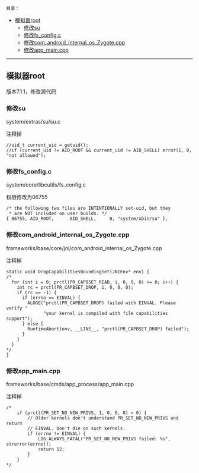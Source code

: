 `目录：`
  - [模拟器root
](#4544ab857485078b4e32ecdbaf6c729b)
    - [修改su
](#8a50736e40f95304f3fbde04b2b805ea)
    - [修改fs_config.c
](#b1a4b760f5f590537734e7c805b7ae69)
    - [修改com_android_internal_os_Zygote.cpp
](#948f191e722e9c709825f8a004f84d32)
    - [修改app_main.cpp
](#4ca4f5d10705dad0af7138f54b3743b8)
---
## <span id="4544ab857485078b4e32ecdbaf6c729b"/>模拟器root


版本7.1.1，修改源代码

### <span id="8a50736e40f95304f3fbde04b2b805ea"/>修改su


system/extras/su/su.c 

注释掉
```
//uid_t current_uid = getuid();
//if (current_uid != AID_ROOT && current_uid != AID_SHELL) error(1, 0, "not allowed");
```

### <span id="b1a4b760f5f590537734e7c805b7ae69"/>修改fs_config.c


system/core/libcutils/fs_config.c

权限修改为06755
```
/* the following two files are INTENTIONALLY set-uid, but they
 * are NOT included on user builds. */
{ 06755, AID_ROOT,      AID_SHELL,     0, "system/xbin/su" },
```

### <span id="948f191e722e9c709825f8a004f84d32"/>修改com_android_internal_os_Zygote.cpp


frameworks/base/core/jni/com_android_internal_os_Zygote.cpp

注释掉
```
static void DropCapabilitiesBoundingSet(JNIEnv* env) {
/*
  for (int i = 0; prctl(PR_CAPBSET_READ, i, 0, 0, 0) >= 0; i++) {
    int rc = prctl(PR_CAPBSET_DROP, i, 0, 0, 0);
    if (rc == -1) {
      if (errno == EINVAL) {
        ALOGE("prctl(PR_CAPBSET_DROP) failed with EINVAL. Please verify "
              "your kernel is compiled with file capabilities support");
      } else {
        RuntimeAbort(env, __LINE__, "prctl(PR_CAPBSET_DROP) failed");
      }
    }
  }
*/
}
```

### <span id="4ca4f5d10705dad0af7138f54b3743b8"/>修改app_main.cpp


frameworks/base/cmds/app_process/app_main.cpp

注释掉
```
/*  
    if (prctl(PR_SET_NO_NEW_PRIVS, 1, 0, 0, 0) < 0) {
        // Older kernels don't understand PR_SET_NO_NEW_PRIVS and return
        // EINVAL. Don't die on such kernels.
        if (errno != EINVAL) {
            LOG_ALWAYS_FATAL("PR_SET_NO_NEW_PRIVS failed: %s", strerror(errno));
            return 12;
        }
    }
*/
```
